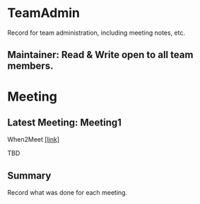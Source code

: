 # TeamAdmin
Record for team administration, including meeting notes, etc.

## Maintainer: Read & Write open to all team members.

# Meeting
## Latest Meeting: Meeting1
When2Meet [[link]](https://www.when2meet.com/?10304448-mjmNL)


TBD

## Summary
Record what was done for each meeting.
